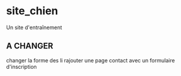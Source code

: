 # site_chien
 Un site d'entraînement
## A CHANGER
changer la forme des li
rajouter une page contact avec un formulaire d'inscription

